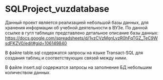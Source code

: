 # SQLProject_vuzdatabase

Данный проект является реализацией небольшой базы данных, для хранения информации об учебной деятельности в ВУЗе.
По данной ссылке в гугл таблицах представлено детальное описание базы данных: 
https://docs.google.com/spreadsheets/d/1vzCVzMgnLvzR0hFqTGZ_TeC9WsdFKZV0/edit#gid=106149840

В файле table.sql содержатся запросы на языке Transact-SQL для создания таблиц и соответствующих связей между ними.

В файле insert.sql содержатся запросы на заполнение БД небольшим количеством данных.
